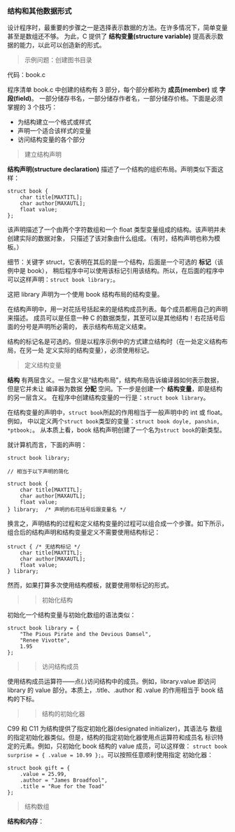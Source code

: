 ### 结构和其他数据形式

设计程序时，最重要的步骤之一是选择表示数据的方法。在许多情况下，简单变量甚至是数组还不够。
为此，C 提供了 **结构变量(structure variable)** 提高表示数据的能力，以此可以创造新的形式。

> 示例问题：创建图书目录

代码：book.c

程序清单 book.c 中创建的结构有 3 部分，每个部分都称为 **成员(member)** 或 **字段(field)**。
一部分储存书名，一部分储存作者名，一部分储存价格。下面是必须掌握的 3 个技巧：

* 为结构建立一个格式或样式
* 声明一个适合该样式的变量
* 访问结构变量的各个部分

> 建立结构声明

**结构声明(structure declaration)** 描述了一个结构的组织布局。声明类似下面这样：

```
struct book {
    char title[MAXTITL];
    char author[MAXAUTL];
    float value;
};
```

该声明描述了一个由两个字符数组和一个 float 类型变量组成的结构。该声明并未创建实际的数据对象，
只描述了该对象由什么组成。（有时，结构声明也称为模板。）

细节：关键字 struct，它表明在其后的是一个结构，后面是一个可选的 **标记**（该例中是 book），
稍后程序中可以使用该标记引用该结构。所以，在后面的程序中可以这样声明：`struct book library;`。

这把 library 声明为一个使用 book 结构布局的结构变量。

在结构声明中，用一对花括号括起来的是结构成员列表。每个成员都用自己的声明来描述。
成员可以是任意一种 C 的数据类型，其至可以是其他结构！右花括号后面的分号是声明所必需的，
表示结构布局定义结束。

结构的标记名是可选的。但是以程序示例中的方式建立结构时（在一处定义结构布局，在另一处
定义实际的结构变量），必须使用标记。


> 定义结构变量

**结构** 有两层含义。一层含义是“结构布局”，结构布局告诉编译器如何表示数据，但是它并未让
编译器为数据 **分配** 空间。下一步是创建一个 **结构变量**，即是结构的另一层含义。
在程序中创建结构变量的一行是：`struct book library`。

在结构变量的声明中，`struct book`所起的作用相当于一般声明中的 int 或 float。例如，
中以定义两个`struct book`类型的变量：`struct book doyle, panshin, *ptbook;`。
从本质上看，book 结构声明创建了一个名为`struct book`的新类型。

就计算机而言，下面的声明：

```
struct book library;

// 相当于以下声明的简化

struct book {
	char title[MAXTITL];
	char author[MAXAUTL];
	float value;
} library;  /* 声明的右花括号后跟变量名 */
```

换言之，声明结构的过程和定义结构变量的过程可以组合成一个步骤。如下所示，
组合后的结构声明和结构变量定义不需要使用结构标记：

```
struct { /* 无结构标记 */
	char title[MAXTITL];
	char author[MAXAUTL];
	float value;
} library;
```

然而，如果打算多次使用结构模板，就要使用带标记的形式。

>> 初始化结构

初始化一个结构变量与初始化数组的语法类似：

```
struct book library = {
	"The Pious Pirate and the Devious Damsel",
	"Renee Vivotte",
	1.95
};
```

>> 访问结构成员

使用结构成员运算符——点(.)访问结构中的成员。例如，library.value 即访问
library 的 value 部分。本质上，.title、.author 和 .value 的作用相当于
book 结构的下标。

>> 结构的初始化器

C99 和 C11 为结构提供了指定初始化器(designated initializer)，其语法与
数组的指定初始化器类似。但是，结构的指定初始化器使用点运算符和成员名
标识特定的元素。例如，只初始化 book 结构的 value 成员，可以这样做：
`struct book surprise = { .value = 10.99 };`。可以按照任意顺利使用指定
初始化器：

```
struct book gift = {
	.value = 25.99,
	.author = "James Broadfool",
	.title = "Rue for the Toad"
};
```


> 结构数组

**结构和内存**：
